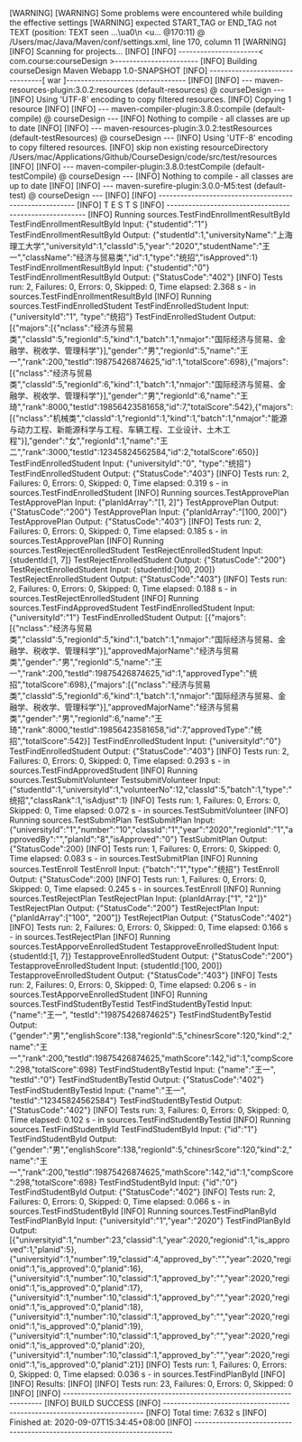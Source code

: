 [WARNING] 
[WARNING] Some problems were encountered while building the effective settings
[WARNING] expected START_TAG or END_TAG not TEXT (position: TEXT seen ...</mirrorOf>\ua0\n        <u... @170:11)  @ /Users/mac/Java/Maven/conf/settings.xml, line 170, column 11
[WARNING] 
[INFO] Scanning for projects...
[INFO] 
[INFO] ----------------------< com.course:courseDesign >-----------------------
[INFO] Building courseDesign Maven Webapp 1.0-SNAPSHOT
[INFO] --------------------------------[ war ]---------------------------------
[INFO] 
[INFO] --- maven-resources-plugin:3.0.2:resources (default-resources) @ courseDesign ---
[INFO] Using 'UTF-8' encoding to copy filtered resources.
[INFO] Copying 1 resource
[INFO] 
[INFO] --- maven-compiler-plugin:3.8.0:compile (default-compile) @ courseDesign ---
[INFO] Nothing to compile - all classes are up to date
[INFO] 
[INFO] --- maven-resources-plugin:3.0.2:testResources (default-testResources) @ courseDesign ---
[INFO] Using 'UTF-8' encoding to copy filtered resources.
[INFO] skip non existing resourceDirectory /Users/mac/Applications/Github/CourseDesign/code/src/test/resources
[INFO] 
[INFO] --- maven-compiler-plugin:3.8.0:testCompile (default-testCompile) @ courseDesign ---
[INFO] Nothing to compile - all classes are up to date
[INFO] 
[INFO] --- maven-surefire-plugin:3.0.0-M5:test (default-test) @ courseDesign ---
[INFO] 
[INFO] -------------------------------------------------------
[INFO]  T E S T S
[INFO] -------------------------------------------------------
[INFO] Running sources.TestFindEnrollmentResultById
TestFindEnrollmentResultById Input: {"studentid":"1"}
TestFindEnrollmentResultById Output: {"studentId":1,"universityName":"上海理工大学","universityId":1,"classId":5,"year":"2020","studentName":"王一","className":"经济与贸易类","id":1,"type":"统招","isApproved":1}
TestFindEnrollmentResultById Input: {"studentid":"0"}
TestFindEnrollmentResultById Output: {"StatusCode":"402"}
[INFO] Tests run: 2, Failures: 0, Errors: 0, Skipped: 0, Time elapsed: 2.368 s - in sources.TestFindEnrollmentResultById
[INFO] Running sources.TestFindEnrolledStudent
TestFindEnrolledStudent Input: {"universityId":"1", "type":"统招"}
TestFindEnrolledStudent Output: [{"majors":[{"nclass":"经济与贸易类","classId":5,"regionId":5,"kind":1,"batch":1,"nmajor":"国际经济与贸易、金融学、税收学、管理科学"}],"gender":"男","regionId":5,"name":"王一","rank":200,"testId":19875426874625,"id":1,"totalScore":698},{"majors":[{"nclass":"经济与贸易类","classId":5,"regionId":6,"kind":1,"batch":1,"nmajor":"国际经济与贸易、金融学、税收学、管理科学"}],"gender":"男","regionId":6,"name":"王琦","rank":8000,"testId":19856423581658,"id":7,"totalScore":542},{"majors":[{"nclass":"机械类","classId":1,"regionId":1,"kind":1,"batch":1,"nmajor":"能源与动力工程、新能源科学与工程、车辆工程、工业设计、土木工程"}],"gender":"女","regionId":1,"name":"王二","rank":3000,"testId":12345824562584,"id":2,"totalScore":650}]
TestFindEnrolledStudent Input: {"universityId":"0", "type":"统招"}
TestFindEnrolledStudent Output: {"StatusCode":"403"}
[INFO] Tests run: 2, Failures: 0, Errors: 0, Skipped: 0, Time elapsed: 0.319 s - in sources.TestFindEnrolledStudent
[INFO] Running sources.TestApprovePlan
TestApprovePlan Input: {"planIdArray":"[1, 2]"}
TestApprovePlan Output: {"StatusCode":"200"}
TestApprovePlan Input: {"planIdArray":"[100, 200]"}
TestApprovePlan Output: {"StatusCode":"403"}
[INFO] Tests run: 2, Failures: 0, Errors: 0, Skipped: 0, Time elapsed: 0.185 s - in sources.TestApprovePlan
[INFO] Running sources.TestRejectEnrolledStudent
TestRejectEnrolledStudent Input: {studentId:[1, 7]}
TestRejectEnrolledStudent Output: {"StatusCode":"200"}
TestRejectEnrolledStudent Input: {studentId:[100, 200]}
TestRejectEnrolledStudent Output: {"StatusCode":"403"}
[INFO] Tests run: 2, Failures: 0, Errors: 0, Skipped: 0, Time elapsed: 0.188 s - in sources.TestRejectEnrolledStudent
[INFO] Running sources.TestFindApprovedStudent
TestFindEnrolledStudent Input: {"universityId":"1"}
TestFindEnrolledStudent Output: [{"majors":[{"nclass":"经济与贸易类","classId":5,"regionId":5,"kind":1,"batch":1,"nmajor":"国际经济与贸易、金融学、税收学、管理科学"}],"approvedMajorName":"经济与贸易类","gender":"男","regionId":5,"name":"王一","rank":200,"testId":19875426874625,"id":1,"approvedType":"统招","totalScore":698},{"majors":[{"nclass":"经济与贸易类","classId":5,"regionId":6,"kind":1,"batch":1,"nmajor":"国际经济与贸易、金融学、税收学、管理科学"}],"approvedMajorName":"经济与贸易类","gender":"男","regionId":6,"name":"王琦","rank":8000,"testId":19856423581658,"id":7,"approvedType":"统招","totalScore":542}]
TestFindEnrolledStudent Input: {"universityId":"0"}
TestFindEnrolledStudent Output: {"StatusCode":"403"}
[INFO] Tests run: 2, Failures: 0, Errors: 0, Skipped: 0, Time elapsed: 0.293 s - in sources.TestFindApprovedStudent
[INFO] Running sources.TestSubmitVolunteer
TestsubmitVolunteer Input: {"studentId":1,"universityId":1,"volunteerNo":12,"classId":5,"batch":1,"type":"统招","classRank":1,"isAdjust":1}
[INFO] Tests run: 1, Failures: 0, Errors: 0, Skipped: 0, Time elapsed: 0.072 s - in sources.TestSubmitVolunteer
[INFO] Running sources.TestSubmitPlan
TestSubmitPlan Input: {"universityId":"1","number":"10","classId":"1","year":"2020","regionId":"1","approvedBy":"","planId":"8","isApproved":"0"}
TestSubmitPlan Output: {"StatusCode":200}
[INFO] Tests run: 1, Failures: 0, Errors: 0, Skipped: 0, Time elapsed: 0.083 s - in sources.TestSubmitPlan
[INFO] Running sources.TestEnroll
TestEnroll Input: {"batch":"1","type":"统招"}
TestEnroll Output: {"StatusCode":200}
[INFO] Tests run: 1, Failures: 0, Errors: 0, Skipped: 0, Time elapsed: 0.245 s - in sources.TestEnroll
[INFO] Running sources.TestRejectPlan
TestRejectPlan Input: {planIdArray:["1", "2"]}"
TestRejectPlan Output: {"StatusCode":"200"}
TestRejectPlan Input: {"planIdArray":["100", "200"]}
TestRejectPlan Output: {"StatusCode":"402"}
[INFO] Tests run: 2, Failures: 0, Errors: 0, Skipped: 0, Time elapsed: 0.166 s - in sources.TestRejectPlan
[INFO] Running sources.TestApporveEnrolledStudent
TestapproveEnrolledStudent Input: {studentId:[1, 7]}
TestapproveEnrolledStudent Output: {"StatusCode":"200"}
TestapproveEnrolledStudent Input: {studentId:[100, 200]}
TestapproveEnrolledStudent Output: {"StatusCode":"403"}
[INFO] Tests run: 2, Failures: 0, Errors: 0, Skipped: 0, Time elapsed: 0.206 s - in sources.TestApporveEnrolledStudent
[INFO] Running sources.TestFindStudentByTestid
TestFindStudentByTestid Input: {"name":"王一", "testId":"19875426874625"}
TestFindStudentByTestid Output: {"gender":"男","englishScore":138,"regionId":5,"chinesrScore":120,"kind":2,"name":"王一","rank":200,"testId":19875426874625,"mathScore":142,"id":1,"compScore":298,"totalScore":698}
TestFindStudentByTestid Input: {"name":"王一", "testId":"0"}
TestFindStudentByTestid Output: {"StatusCode":"402"}
TestFindStudentByTestid Input: {"name":"王一", "testId":"12345824562584"}
TestFindStudentByTestid Output: {"StatusCode":"402"}
[INFO] Tests run: 3, Failures: 0, Errors: 0, Skipped: 0, Time elapsed: 0.102 s - in sources.TestFindStudentByTestid
[INFO] Running sources.TestFindStudentById
TestFindStudentById Input: {"id":"1"}
TestFindStudentById Output: {"gender":"男","englishScore":138,"regionId":5,"chinesrScore":120,"kind":2,"name":"王一","rank":200,"testId":19875426874625,"mathScore":142,"id":1,"compScore":298,"totalScore":698}
TestFindStudentById Input: {"id":"0"}
TestFindStudentById Output: {"StatusCode":"402"}
[INFO] Tests run: 2, Failures: 0, Errors: 0, Skipped: 0, Time elapsed: 0.066 s - in sources.TestFindStudentById
[INFO] Running sources.TestFindPlanById
TestFindPlanById Input: {"universityId":"1","year":"2020"}
TestFindPlanById Output: [{"universityid":1,"number":23,"classid":1,"year":2020,"regionid":1,"is_approved":1,"planid":5},{"universityid":1,"number":19,"classid":4,"approved_by":"","year":2020,"regionid":1,"is_approved":0,"planid":16},{"universityid":1,"number":10,"classid":1,"approved_by":"","year":2020,"regionid":1,"is_approved":0,"planid":17},{"universityid":1,"number":10,"classid":1,"approved_by":"","year":2020,"regionid":1,"is_approved":0,"planid":18},{"universityid":1,"number":10,"classid":1,"approved_by":"","year":2020,"regionid":1,"is_approved":0,"planid":19},{"universityid":1,"number":10,"classid":1,"approved_by":"","year":2020,"regionid":1,"is_approved":0,"planid":20},{"universityid":1,"number":10,"classid":1,"approved_by":"","year":2020,"regionid":1,"is_approved":0,"planid":21}]
[INFO] Tests run: 1, Failures: 0, Errors: 0, Skipped: 0, Time elapsed: 0.036 s - in sources.TestFindPlanById
[INFO] 
[INFO] Results:
[INFO] 
[INFO] Tests run: 23, Failures: 0, Errors: 0, Skipped: 0
[INFO] 
[INFO] ------------------------------------------------------------------------
[INFO] BUILD SUCCESS
[INFO] ------------------------------------------------------------------------
[INFO] Total time:  7.632 s
[INFO] Finished at: 2020-09-07T15:34:45+08:00
[INFO] ------------------------------------------------------------------------
